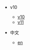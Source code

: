 <!-- _navbar.md -->

* v10

  * [v10](zh-cn/v10/README.md)
  * [v11](zh-cn/v11/README.md)



* 中文

  * [en](zh-cn/v10/README.md)

